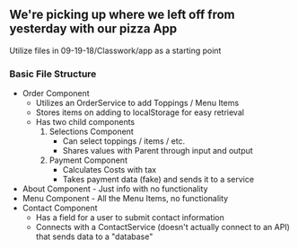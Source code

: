 ## We're picking up where we left off from yesterday with our pizza App

Utilize files in 09-19-18/Classwork/app as a starting point
### Basic File Structure

* Order Component
    * Utilizes an OrderService to add Toppings / Menu Items
    * Stores items on adding to localStorage for easy retrieval
    * Has two child components
        1. Selections Component
            * Can select toppings / items / etc.
            * Shares values with Parent through input and output
        2. Payment Component
            * Calculates Costs with tax
            * Takes payment data (fake) and sends it to a service
* About Component - Just info with no functionality
* Menu Component - All the Menu Items, no functionality
* Contact Component
    * Has a field for a  user to submit contact information
    * Connects with a ContactService (doesn't actually connect to an API) that sends data to a "database"
